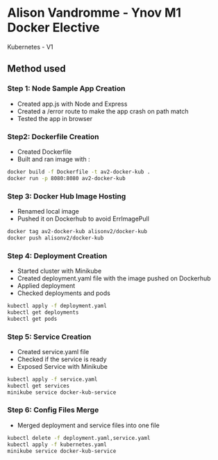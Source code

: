 # Alison Vandromme - Ynov M1 Docker Elective
Kubernetes - V1

## Method used

### Step 1: Node Sample App Creation

- Created app.js with Node and Express
- Created a /error route to make the app crash on path match
- Tested the app in browser

### Step2: Dockerfile Creation

- Created Dockerfile
- Built and ran image with : 

```sh
docker build -f Dockerfile -t av2-docker-kub .
docker run -p 8080:8080 av2-docker-kub
```

### Step 3: Docker Hub Image Hosting

- Renamed local image
- Pushed it on Dockerhub to avoid ErrImagePull

```sh
docker tag av2-docker-kub alisonv2/docker-kub
docker push alisonv2/docker-kub
```

### Step 4: Deployment Creation

- Started cluster with Minikube
- Created deployment.yaml file with the image pushed on Dockerhub
- Applied deployment
- Checked deployments and pods

```sh
kubectl apply -f deployment.yaml
kubectl get deployments
kubectl get pods
```

### Step 5: Service Creation

- Created service.yaml file
- Checked if the service is ready
- Exposed Service with Minikube

```sh
kubectl apply -f service.yaml
kubectl get services
minikube service docker-kub-service
```

### Step 6: Config Files Merge

- Merged deployment and service files into one file

```sh
kubectl delete -f deployment.yaml,service.yaml
kubectl apply -f kubernetes.yaml
minikube service docker-kub-service
```
